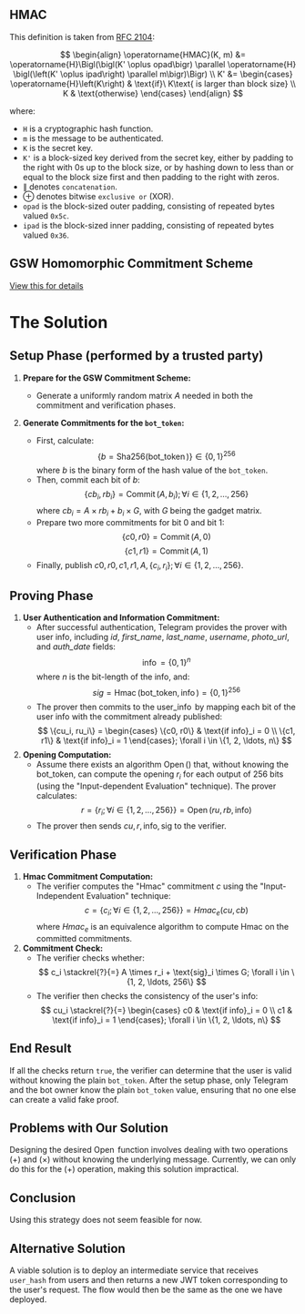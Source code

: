 ## HMAC

This definition is taken from [RFC 2104](https://datatracker.ietf.org/doc/html/rfc2104):

$$
\begin{align}
\operatorname{HMAC}(K, m) &= \operatorname{H}\Bigl(\bigl(K' \oplus opad\bigr) \parallel  
\operatorname{H} \bigl(\left(K' \oplus ipad\right) \parallel m\bigr)\Bigr) \\  
K' &= \begin{cases}  
\operatorname{H}\left(K\right) & \text{if}\ K\text{ is larger than block size} \\  
K & \text{otherwise}  
\end{cases}  
\end{align}
$$

where:

- `H` is a cryptographic hash function.
- `m` is the message to be authenticated.
- `K` is the secret key.
- `K'` is a block-sized key derived from the secret key, either by padding to the right with 0s up to the block size, or by hashing down to less than or equal to the block size first and then padding to the right with zeros.
- $\parallel$ denotes `concatenation`.
- $\oplus$ denotes bitwise `exclusive or` (XOR).
- `opad` is the block-sized outer padding, consisting of repeated bytes valued `0x5c`.
- `ipad` is the block-sized inner padding, consisting of repeated bytes valued `0x36`.

## GSW Homomorphic Commitment Scheme

[View this for details](docs/gsw_fhe_scheme.md)

# The Solution

## Setup Phase (performed by a trusted party)

1. **Prepare for the GSW Commitment Scheme:**
   - Generate a uniformly random matrix $A$ needed in both the commitment and verification phases.

2. **Generate Commitments for the `bot_token`:**
   - First, calculate:
     $$
     \{b = \text{Sha256}(\operatorname{bot\_token})\} \in \{0, 1\}^{256}
     $$
     where $b$ is the binary form of the hash value of the `bot_token`.
   - Then, commit each bit of $b$:
     $$
     \{cb_i, rb_i\} = \operatorname{Commit}(A, b_i); \forall i \in \{1, 2, \ldots, 256\}
     $$
     where $cb_i = A \times rb_i + b_i \times G$, with $G$ being the gadget matrix.
   - Prepare two more commitments for bit $0$ and bit $1$:
     $$
     \{c0, r0\} = \operatorname{Commit}(A, 0)
     $$
     $$
     \{c1, r1\} = \operatorname{Commit}(A, 1)
     $$
   - Finally, publish $c0, r0, c1, r1, A, \{c_i, r_i\}; \forall i \in \{1, 2, \ldots, 256\}$.

## Proving Phase

1. **User Authentication and Information Commitment:**
   - After successful authentication, Telegram provides the prover with user info, including _id_, _first_name_, _last_name_, _username_, _photo_url_, and _auth_date_ fields:
     $$
     \operatorname{info} = \{0,1\}^n
     $$
     where $n$ is the bit-length of the info, and:
     $$
     sig = \operatorname{Hmac}(\text{bot\_token}, \operatorname{info}) = \{0, 1\}^{256}
     $$
   - The prover then commits to the $\operatorname{user\_info}$ by mapping each bit of the user info with the commitment already published:
     $$
     \{cu_i, ru_i\} =
     \begin{cases}
     \{c0, r0\} & \text{if info}_i = 0 \\
     \{c1, r1\} & \text{if info}_i = 1
     \end{cases}; \forall i \in \{1, 2, \ldots, n\}
     $$
2. **Opening Computation:**
   - Assume there exists an algorithm $\operatorname{Open}()$ that, without knowing the $\text{bot\_token}$, can compute the opening $r_i$ for each output of 256 bits (using the "Input-dependent Evaluation" technique). The prover calculates:
     $$
     r = \{r_i; \forall i \in \{1, 2, \ldots, 256\} \} = \operatorname{Open}(ru, rb, \text{info})
     $$
   - The prover then sends $cu, r, \text{info}, \text{sig}$ to the verifier.

## Verification Phase

1. **Hmac Commitment Computation:**
   - The verifier computes the "Hmac" commitment $c$ using the "Input-Independent Evaluation" technique:
     $$
     c = \{c_i; \forall i \in \{1, 2, \ldots, 256\} \} = Hmac_e(cu, cb)
     $$
     where $Hmac_e$ is an equivalence algorithm to compute Hmac on the committed commitments.
2. **Commitment Check:**
   - The verifier checks whether:
     $$
     c_i \stackrel{?}{=} A \times r_i + \text{sig}_i \times G; \forall i \in \{1, 2, \ldots, 256\}
     $$
   - The verifier then checks the consistency of the user's info:
     $$
     cu_i \stackrel{?}{=}
     \begin{cases}
     c0 & \text{if info}_i = 0 \\
     c1 & \text{if info}_i = 1
     \end{cases}; \forall i \in \{1, 2, \ldots, n\}
     $$

## End Result

If all the checks return `true`, the verifier can determine that the user is valid without knowing the plain `bot_token`. After the setup phase, only Telegram and the bot owner know the plain `bot_token` value, ensuring that no one else can create a valid fake proof.

## Problems with Our Solution

Designing the desired $\operatorname{Open}$ function involves dealing with two operations ($+$) and ($\times$) without knowing the underlying message. Currently, we can only do this for the ($+$) operation, making this solution impractical.

## Conclusion

Using this strategy does not seem feasible for now.

## Alternative Solution

A viable solution is to deploy an intermediate service that receives `user_hash` from users and then returns a new JWT token corresponding to the user's request. The flow would then be the same as the one we have deployed.

